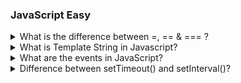 ### JavaScript Easy

<details>

  <summary>What is the difference between =, ==  & === ?</summary>

- **single equals to** (=)

`=` Single equal to is a Assignment Operator. If you want to assign the value of variable then use single equal to.

**Example :**

```js
let Num = 20;
console.log(Num);
```

**Output**

> 20

- **double equals to** (==)

`==` Double equal to is a Comparison Operator. And for comparing two value of variable using comparison operator and then output will show in boolean format (true or false).

**Example 2**

```js
let num1 = 10;
let num2 = 10;
document.write(num1 == num2);
```

**Output**

> true

- **tripple equals to** (===)

`===` Tripple equal to Also known as strict equality operator, it compares both the value and then output will show in boolean format (true or false).

**Example 3**

```js
let num1 = 10;
let num2 = 10;
document.write(num1 === num2);
```

**Output**

> true

</details>

<details>
  <summary>What is Template String in Javascript?</summary>

- Template String is a another way to create a String in javaScript to embedded a variables and expression in javaScript .
- It denoted as a backticks ` (``) ` character instead of double `" "` or single quotes `' '` and
  It allows placeholder `${ }` to embedded variables and expression directly .
- Template string is used to string formating .
- With the help of Template string we can add multiline String without using Escape character `\n`

```js showLineNumbers="true"
<!DOCTYPE html>
<html>
<head>
</head>
<body>
  <script>
    const num1 = 80;
    const num2 = 20;
    console.log(`The sum of ${num1} and ${num2} is `${num1+num2});
  </script>
</body>
</html>
```

**output:**

> The sum of 80 and 20 is 100.

In above example In Line no. 7 we create one variable num1 and store 80 ,In Line no. 8 create a variable num2 and store a value 20 and In Line no. 9 In console.log() we print a actual value of num1 and num2 and it sum with the help of ${}.

</details>

<details>
  <summary>What are the events in JavaScript?</summary>

An event in JavaScript is basically something that happens when a user interacts with a webpage. It could be `clicking a button`, `moving the mouse` , or `pressing a key`. For example, when you press the "tab" key and a text box changes on a webpage, that's an event.

**JavaScript has several built-in event objects.**

`onclick()`:The onclick event in Javascript occurs when the user clicks on an element.

**For Example**

```html
<button onclick="alert('Call onClick Event')">Click Me</button>
```

`ondblclick()`:This event occurs when the user double-clicks on an element.

`onchange()`: This event occurs when the value of an input field, select option, or textarea is changed.

`onkeypress()`:This event occurs when the user presses a key down over an element.

`onkeyDown()`:This event occurs when the user presses a key down over an element.

`onkeyUp()`:This event occurs when the user releases a key which was pressed over an element.

`onmouseover()`:This event occurs when the mouse pointer enters the active area of an element.

`onMouseMove()`:This event occurs when the user moves the mouse over an element.

`onmouseout()`:This event occurs when the mouse pointer exits the active area of an element.

`onload()`:This event occurs when HTML document has finished loading.

</details>

<details>
  <summary>Difference between setTimeout() and setInterval()?</summary>

Both `setTimeout()` and `setInterval()` are JavaScript functions used to delay the execution of code. They both allow you to specify a delay, which is the time you want to wait before the code is executed.

In `setTimeout()`, you provide a function that will be executed after a specified delay, but only once. After the function finishes executing

Syntax: `setTimeout(function, delay)`

```js
setTimeout(function () {
  console.log("This code runs after a delay");
}, 1000); // Executes after 1000 milliseconds (1 second)
```

In `setInterval()` is used to repeatedly execute a specified function or code snippet at defined intervals.

Syntax: `setInterval(function, delay)`

```js
setInterval(function () {
  console.log("This code runs repeatedly at a specified interval");
}, 2000); // Executes every 2000 milliseconds (2 seconds)
```

</details>
